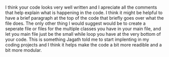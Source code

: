 I think your code looks very well written and I apreciate all the comments
that help explain what is happening in the code. I think it might be helpful
to have a brief paragraph at the top of the code that briefly goes over what
the file does. The only other thing I would suggest would be to create a 
seperate file or files for the multiple classes you have in your main file,
and let you main file just be the small while loop you have at the very 
bottom of your code. This is something Jagath told me to start implenting
in my coding projects and I think it helps make the code a bit more readible
and a bit more modular.